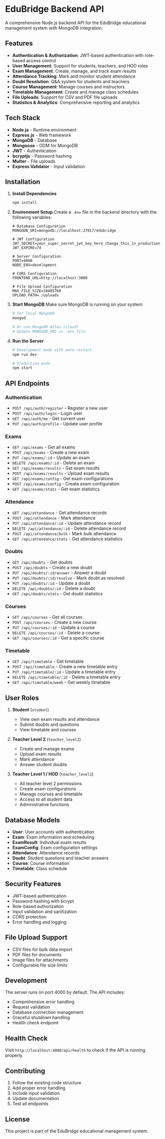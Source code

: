 # EduBridge Backend API

A comprehensive Node.js backend API for the EduBridge educational management system with MongoDB integration.

## Features

- **Authentication & Authorization**: JWT-based authentication with role-based access control
- **User Management**: Support for students, teachers, and HOD roles
- **Exam Management**: Create, manage, and track exam results
- **Attendance Tracking**: Mark and monitor student attendance
- **Doubt Resolution**: Q&A system for students and teachers
- **Course Management**: Manage courses and instructors
- **Timetable Management**: Create and manage class schedules
- **File Uploads**: Support for CSV and PDF file uploads
- **Statistics & Analytics**: Comprehensive reporting and analytics

## Tech Stack

- **Node.js** - Runtime environment
- **Express.js** - Web framework
- **MongoDB** - Database
- **Mongoose** - ODM for MongoDB
- **JWT** - Authentication
- **bcryptjs** - Password hashing
- **Multer** - File uploads
- **Express Validator** - Input validation

## Installation

1. **Install Dependencies**
   ```bash
   npm install
   ```

2. **Environment Setup**
   Create a `.env` file in the backend directory with the following variables:
   ```env
   # Database Configuration
   MONGODB_URI=mongodb://localhost:27017/edubridge
   
   # JWT Configuration
   JWT_SECRET=your_super_secret_jwt_key_here_change_this_in_production
   JWT_EXPIRE=7d
   
   # Server Configuration
   PORT=4000
   NODE_ENV=development
   
   # CORS Configuration
   FRONTEND_URL=http://localhost:3000
   
   # File Upload Configuration
   MAX_FILE_SIZE=10485760
   UPLOAD_PATH=./uploads
   ```

3. **Start MongoDB**
   Make sure MongoDB is running on your system:
   ```bash
   # For local MongoDB
   mongod
   
   # Or use MongoDB Atlas (cloud)
   # Update MONGODB_URI in .env file
   ```

4. **Run the Server**
   ```bash
   # Development mode with auto-restart
   npm run dev
   
   # Production mode
   npm start
   ```

## API Endpoints

### Authentication
- `POST /api/auth/register` - Register a new user
- `POST /api/auth/login` - Login user
- `GET /api/auth/me` - Get current user
- `PUT /api/auth/profile` - Update user profile

### Exams
- `GET /api/exams` - Get all exams
- `POST /api/exams` - Create a new exam
- `PUT /api/exams/:id` - Update an exam
- `DELETE /api/exams/:id` - Delete an exam
- `GET /api/exams/results` - Get exam results
- `POST /api/exams/results` - Upload exam results
- `GET /api/exams/config` - Get exam configurations
- `POST /api/exams/config` - Create exam configuration
- `GET /api/exams/stats` - Get exam statistics

### Attendance
- `GET /api/attendance` - Get attendance records
- `POST /api/attendance` - Mark attendance
- `PUT /api/attendance/:id` - Update attendance record
- `DELETE /api/attendance/:id` - Delete attendance record
- `POST /api/attendance/bulk` - Mark bulk attendance
- `GET /api/attendance/stats` - Get attendance statistics

### Doubts
- `GET /api/doubts` - Get doubts
- `POST /api/doubts` - Create a new doubt
- `PUT /api/doubts/:id/answer` - Answer a doubt
- `PUT /api/doubts/:id/resolve` - Mark doubt as resolved
- `PUT /api/doubts/:id` - Update a doubt
- `DELETE /api/doubts/:id` - Delete a doubt
- `GET /api/doubts/stats` - Get doubt statistics

### Courses
- `GET /api/courses` - Get all courses
- `POST /api/courses` - Create a new course
- `PUT /api/courses/:id` - Update a course
- `DELETE /api/courses/:id` - Delete a course
- `GET /api/courses/:id` - Get a specific course

### Timetable
- `GET /api/timetable` - Get timetable
- `POST /api/timetable` - Create a new timetable entry
- `PUT /api/timetable/:id` - Update a timetable entry
- `DELETE /api/timetable/:id` - Delete a timetable entry
- `GET /api/timetable/week` - Get weekly timetable

## User Roles

1. **Student** (`student`)
   - View own exam results and attendance
   - Submit doubts and questions
   - View timetable and courses

2. **Teacher Level 2** (`teacher_level2`)
   - Create and manage exams
   - Upload exam results
   - Mark attendance
   - Answer student doubts

3. **Teacher Level 1 / HOD** (`teacher_level1`)
   - All teacher level 2 permissions
   - Create exam configurations
   - Manage courses and timetable
   - Access to all student data
   - Administrative functions

## Database Models

- **User**: User accounts with authentication
- **Exam**: Exam information and scheduling
- **ExamResult**: Individual exam results
- **ExamConfig**: Exam configuration settings
- **Attendance**: Attendance records
- **Doubt**: Student questions and teacher answers
- **Course**: Course information
- **Timetable**: Class schedule

## Security Features

- JWT-based authentication
- Password hashing with bcrypt
- Role-based authorization
- Input validation and sanitization
- CORS protection
- Error handling and logging

## File Upload Support

- CSV files for bulk data import
- PDF files for documents
- Image files for attachments
- Configurable file size limits

## Development

The server runs on port 4000 by default. The API includes:
- Comprehensive error handling
- Request validation
- Database connection management
- Graceful shutdown handling
- Health check endpoint

## Health Check

Visit `http://localhost:4000/api/health` to check if the API is running properly.

## Contributing

1. Follow the existing code structure
2. Add proper error handling
3. Include input validation
4. Update documentation
5. Test all endpoints

## License

This project is part of the EduBridge educational management system.
